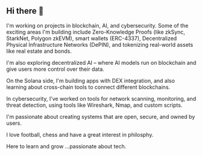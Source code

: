 ## Hi there 👋

I'm working on projects in blockchain, AI, and cybersecurity. Some of the exciting areas I'm building include Zero-Knowledge Proofs (like zkSync, StarkNet, Polygon zkEVM), smart wallets (ERC-4337), Decentralized Physical Infrastructure Networks (DePIN), and tokenizing real-world assets like real estate and bonds.

I'm also exploring decentralized AI – where AI models run on blockchain and give users more control over their data.

On the Solana side, I'm building apps with DEX integration, and also learning about cross-chain tools to connect different blockchains.

In cybersecurity, I’ve worked on tools for network scanning, monitoring, and threat detection, using tools like Wireshark, Nmap, and custom scripts.

I'm passionate about creating systems that are open, secure, and owned by users.

I love football, chess and have a great interest in philosphy.

Here to learn and grow ...passionate about tech. 


<!--
**yatharth1444/yatharth1444** is a ✨ _special_ ✨ repository because its `README.md` (this file) appears on your GitHub profile.

Here are some ideas to get you started:

- 🔭 I’m currently working on ...
- 🌱 I’m currently learning ...
- 👯 I’m looking to collaborate on ...
- 🤔 I’m looking for help with ...
- 💬 Ask me about ...
- 📫 How to reach me: ...
- 😄 Pronouns: ...
- ⚡ Fun fact: ...
-->
